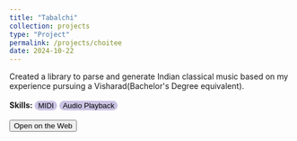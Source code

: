 ```yaml
---
title: "Tabalchi"
collection: projects
type: "Project"
permalink: /projects/choitee
date: 2024-10-22
---
```


Created a library to parse and generate Indian classical music based on my experience pursuing a Visharad(Bachelor's Degree equivalent).
<br>
<br>
<b>Skills:</b> <button style='border-radius:12px;background-color:rgb(203, 195, 227);border:none'> MIDI</button>  <button style='border-radius:12px;background-color:rgb(203, 195, 227);border:none'> Audio Playback</button>
<br>
<br>
<button>Open on the Web</button>
